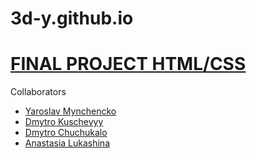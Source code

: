 # 3d-y.github.io
<h1><a href="./build/index.html">FINAL PROJECT HTML/CSS</a></h1>
<p>Collaborators</p>
<ul>
  <li><a href="https://github.com/yamyn">Yaroslav Mynchencko</a></li>
  <li><a href="https://github.com/Scaring">Dmytro Kuschevyy</a></li>
  <li><a href="https://github.com/dchuchukalo">Dmytro Chuchukalo</a></li>
  <li><a href="https://github.com/lukashyna">Anastasia Lukashina</a></li>
</ul>